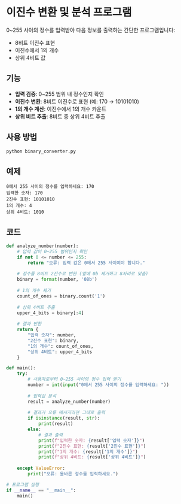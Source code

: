 # 이진수 변환 및 분석 프로그램

0~255 사이의 정수를 입력받아 다음 정보를 출력하는 간단한 프로그램입니다:
- 8비트 이진수 표현
- 이진수에서 1의 개수
- 상위 4비트 값

## 기능

- **입력 검증**: 0~255 범위 내 정수인지 확인
- **이진수 변환**: 8비트 이진수로 표현 (예: 170 → 10101010)
- **1의 개수 계산**: 이진수에서 1의 개수 카운트
- **상위 비트 추출**: 8비트 중 상위 4비트 추출

## 사용 방법

```python
python binary_converter.py
```

## 예제

```
0에서 255 사이의 정수를 입력하세요: 170
입력한 숫자: 170
2진수 표현: 10101010
1의 개수: 4
상위 4비트: 1010
```

## 코드

```python
def analyze_number(number):
    # 입력 값이 0~255 범위인지 확인
    if not 0 <= number <= 255:
        return "오류: 입력 값은 0에서 255 사이여야 합니다."
    
    # 정수를 8비트 2진수로 변환 (앞에 0b 제거하고 8자리로 맞춤)
    binary = format(number, '08b')
    
    # 1의 개수 세기
    count_of_ones = binary.count('1')
    
    # 상위 4비트 추출
    upper_4_bits = binary[:4]
    
    # 결과 반환
    return {
        "입력 숫자": number,
        "2진수 표현": binary,
        "1의 개수": count_of_ones,
        "상위 4비트": upper_4_bits
    }

def main():
    try:
        # 사용자로부터 0~255 사이의 정수 입력 받기
        number = int(input("0에서 255 사이의 정수를 입력하세요: "))
        
        # 입력값 분석
        result = analyze_number(number)
        
        # 결과가 오류 메시지라면 그대로 출력
        if isinstance(result, str):
            print(result)
        else:
            # 결과 출력
            print(f"입력한 숫자: {result['입력 숫자']}")
            print(f"2진수 표현: {result['2진수 표현']}")
            print(f"1의 개수: {result['1의 개수']}")
            print(f"상위 4비트: {result['상위 4비트']}")
            
    except ValueError:
        print("오류: 올바른 정수를 입력하세요.")

# 프로그램 실행
if __name__ == "__main__":
    main()
```